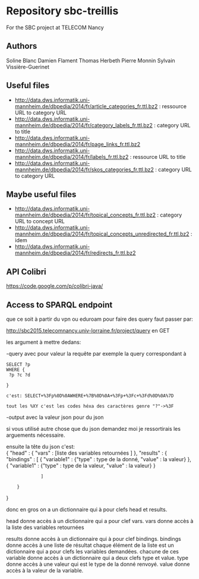 ﻿Repository sbc-treillis
=======================

For the SBC project at TELECOM Nancy

Authors
-------
Soline Blanc
Damien Flament
Thomas Herbeth
Pierre Monnin
Sylvain Vissière-Guerinet

Useful files
------------

* http://data.dws.informatik.uni-mannheim.de/dbpedia/2014/fr/article_categories_fr.ttl.bz2 : ressource URL to category URL
* http://data.dws.informatik.uni-mannheim.de/dbpedia/2014/fr/category_labels_fr.ttl.bz2 : category URL to title
* http://data.dws.informatik.uni-mannheim.de/dbpedia/2014/fr/page_links_fr.ttl.bz2
* http://data.dws.informatik.uni-mannheim.de/dbpedia/2014/fr/labels_fr.ttl.bz2 : ressource URL to title
* http://data.dws.informatik.uni-mannheim.de/dbpedia/2014/fr/skos_categories_fr.ttl.bz2 : category URL to category URL 

Maybe useful files
------------------

* http://data.dws.informatik.uni-mannheim.de/dbpedia/2014/fr/topical_concepts_fr.ttl.bz2 : category URL to concept URL
* http://data.dws.informatik.uni-mannheim.de/dbpedia/2014/fr/topical_concepts_unredirected_fr.ttl.bz2 : idem
* http://data.dws.informatik.uni-mannheim.de/dbpedia/2014/fr/redirects_fr.ttl.bz2

API Colibri
-----------
https://code.google.com/p/colibri-java/

Access to SPARQL endpoint
-------------------------
que ce soit à partir du vpn ou eduroam pour faire des query faut passer par:

http://sbc2015.telecomnancy.univ-lorraine.fr/project/query en GET


les argument à mettre dedans: 

-query avec pour valeur la requête
     par exemple la query correspondant à 

    SELECT ?p
    WHERE {
     ?p ?c ?d

    }

    c'est: SELECT+%3Fp%0D%0AWHERE+%7B%0D%0A+%3Fp+%3Fc+%3Fd%0D%0A%7D

    tout les %XY c'est les codes héxa des caractères genre "?"->%3F

-output avec la valeur json pour du json


si vous utilisé autre chose que du json demandez moi je ressortirais les arguements nécessaire.


ensuite la tête du json c'est:  
{ "head" : { "vars" : [liste des variables retournées ] },
  "results" : { "bindings" : [ { "variable1" : {"type" : type de la donné, "value" : la valeur} }, { "variable1" : {"type" : type de la valeur, "value" : la valeur} }

                 ]

        }

}

donc en gros on a un dictionnaire qui à pour clefs head et results.

head donne accès à un dictionnaire qui a pour clef vars.
vars donne accès à la liste des variables retournées

results donne accès à un dictionnaire qui à pour clef bindings.
bindings donne accès à une liste de résultat chaque élément de la liste est un dictionnaire qui a pour clefs les variables demandées.
chacune de ces variable donne accès à un dictionnaire qui a deux clefs type et value.
type donne accès à une valeur qui est le type de la donné renvoyé.
value donne accès à la valeur de la variable.